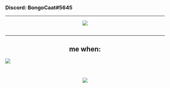### Discord: BongoCaat#5645
<hr>
<p align="center">
    <img src=https://lanyard-profile-readme.vercel.app/api/519665547856576512?animated=true&borderRadius=12px&idleMessage=HELLO%20
/>
<br>
<br>
<hr>
<p align="center">
    <h2 align="center">me when:</h2>
 	<img src="https://profile-counter.glitch.me/BongoCaat/count.svg"/>
</p>
<!--
<hr>
<h2 align="center">Profile Views:</h2>
<p align="center"><img src="https://gpvc.arturio.dev/BongoCaat" alt="BongoCaat"/></p>
<hr>
-->
<br>
</hr>
<p align="center">
    <img src=https://user-images.githubusercontent.com/102444425/208731601-cf2a1748-9182-4b11-a4f7-2b9ef52b9787.jpg
/>
